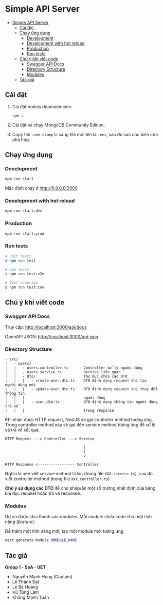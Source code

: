 # Simple API Server

- [Simple API Server](#simple-api-server)
  - [Cài đặt](#cài-đặt)
  - [Chạy ứng dụng](#chạy-ứng-dụng)
    - [Development](#development)
    - [Development with hot reload](#development-with-hot-reload)
    - [Production](#production)
    - [Run tests](#run-tests)
  - [Chú ý khi viết code](#chú-ý-khi-viết-code)
    - [Swagger API Docs](#swagger-api-docs)
    - [Directory Structure](#directory-structure)
    - [Modules](#modules)
  - [Tác giả](#tác-giả)

## Cài đặt

1. Cài đặt nodejs dependencies:

    ```sh
    npm i
    ```

2. Cài đặt và chạy MongoDB Community Edition.

3. Copy file `.env.example` sang file mới tên là `.env`,
    sau đó sửa các biến cho phù hợp.

## Chạy ứng dụng

### Development

```sh
npm run start
```

Mặc định chạy ở <http://0.0.0.0:3000>

### Development with hot reload

```sh
npm run start:dev
```

### Production

```sh
npm run start:prod
```

### Run tests

```sh
# unit tests
$ npm run test

# e2e tests
$ npm run test:e2e

# test coverage
$ npm run test:cov
```

## Chú ý khi viết code

### Swagger API Docs

Truy cập: <http://localhost:3000/api/docs>

OpenAPI JSON: <http://localhost:3000/api-json>

### Directory Structure

    - src/
    |   - users/
    |   |   - users.controller.ts       Controller xử lý người dùng
    |   |   - users.service.ts          Service liên quan
    |   |   - dto/                      Thư mục chứa các DTO
    |   |   |   - create-user.dto.ts    DTO định dạng request khi tạo người dùng mới
    |   |   |   - update-user.dto.ts    DTO định dạng request khi thay đổi thông tin
    |   |   |                           người dùng
    |   |   |   - user.dto.ts           DTO định dạng thông tin người dùng trả về
    |   |   |                           trong response

Khi nhận được HTTP request,
NestJS sẽ gọi controller method
tương ứng. Trong controller method
này sẽ gọi đến service method tương
ứng để xử lý và trả về kết quả.

    HTTP Request ---> Controller ---> Service

                                        |
                                        |
                                        v

    HTTP Response <----------------- Controller

Nghĩa là nên viết service method trước
(trong file `XXX.service.ts`), sau đó
viết controller method (trong file `XXX.controller.ts`).

**Chú ý sử dụng các DTO** để cho phép/ẩn
một số trường nhất định của bảng khi đọc request
hoặc trả về response.

### Modules

Dự án được chia thành các *modules*. Mỗi
module chứa code cho một tính năng (*feature*).

Để thêm một tính năng mới, tạo một
module mới tương ứng:

```sh
nest generate module $MODULE_NAME
```

## Tác giả

**Group 1 - SoA - UET**

- Nguyễn Mạnh Hùng (Captain)
- Lê Thành Đạt
- Lê Bá Hoàng
- Vũ Tùng Lâm
- Khổng Mạnh Tuấn
